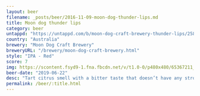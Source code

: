 ```yaml
---
layout: beer
filename: _posts/beer/2016-11-09-moon-dog-thunder-lips.md
title: Moon dog thunder lips
category: beer
untappd: "https://untappd.com/b/moon-dog-craft-brewery-thunder-lips/2587136"
country: "Australia"
brewery: "Moon Dog Craft Brewery"
breweryURL: "/brewery/moon-dog-craft-brewery.html"
style: "IPA - Red"
score: 7
img: https://scontent.fsyd9-1.fna.fbcdn.net/v/t1.0-0/p480x480/65367211_10157223731503745_5380206811875901440_o.jpg?_nc_cat=107&_nc_sid=e007fa&_nc_ohc=5crkiHydIEgAX9vpDIL&_nc_ht=scontent.fsyd9-1.fna&_nc_tp=6&oh=d4f19df24c7128140baa43e93c58632c&oe=5F4AB3E2
beer-date: "2019-06-22"
desc: "Tart citrus smell with a bitter taste that doesn’t have any strong hop flavours. Like a west coast IPA mixed with a little bit of a sour red"
permalink: /beer/:title.html
---
```

